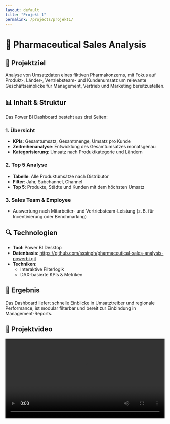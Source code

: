 ```yaml
---
layout: default
title: "Projekt 1"
permalink: /projects/projekt1/
---
```



# 💊 Pharmaceutical Sales Analysis

## 🧩 Projektziel

Analyse von Umsatzdaten eines fiktiven Pharmakonzerns, mit Fokus auf Produkt-, Länder-, Vertriebsteam- und Kundenumsatz um relevante Geschäftseinblicke für Management, Vertrieb und Marketing bereitzustellen.

## 📊 Inhalt & Struktur

Das Power BI Dashboard besteht aus drei Seiten:

### 1. Übersicht
- **KPIs**: Gesamtumsatz, Gesamtmenge, Umsatz pro Kunde
- **Zeitreihenanalyse**: Entwicklung des Gesamtumsatzes monatsgenau
- **Kategorisierung**: Umsatz nach Produktkategorie und Ländern

### 2. Top 5 Analyse
- **Tabelle**: Alle Produktumsätze nach Distributor
- **Filter**: Jahr, Subchannel, Channel
- **Top 5**: Produkte, Städte und Kunden mit dem höchsten Umsatz

### 3. Sales Team & Employee
- Auswertung nach Mitarbeiter- und Vertriebsteam-Leistung (z. B. für Incentivierung oder Benchmarking)

## 🔍 Technologien

- **Tool**: Power BI Desktop
- **Datenbasis**: <html>https://github.com/sssingh/pharmaceutical-sales-analysis-powerbi.git</html>
- **Techniken**:
  - Interaktive Filterlogik
  - DAX-basierte KPIs & Metriken

## 🎯 Ergebnis

Das Dashboard liefert schnelle Einblicke in Umsatztreiber und regionale Performance, ist modular filterbar und bereit zur Einbindung in Management-Reports.

## 🎥 Projektvideo

<video controls width="100%">
  <source src="/assets/videos/Projekt_1.mp4" type="video/mp4">
  Dein Browser unterstützt kein HTML5-Video.
</video>
